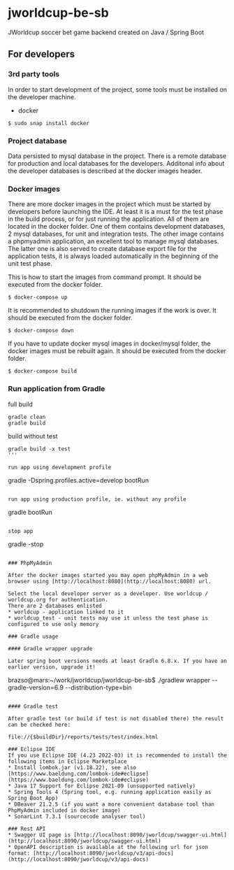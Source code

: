 # jworldcup-be-sb
JWorldcup soccer bet game backend created on Java / Spring Boot

## For developers

### 3rd party tools
In order to start development of the project, some tools must be installed on the developer machine.
* docker

```
$ sudo snap install docker
```

### Project database

Data persisted to mysql database in the project. There is a remote database for production and local databases for the developers. Additonal info about the developer databases is described at the docker images header.

### Docker images

There are more docker images in the project which must be started by developers before launching the IDE. At least it is a must for the test phase in the build process, or for just running the application. All of them are located in the docker folder. One of them contains development databases, 2 mysql databases, for unit and integration tests. The other image contains a phpmyadmin application, an excellent tool to manage mysql databases. The latter one is also served to create database export file for the application tests, it is always loaded automatically in the beginning of the unit test phase.

This is how to start the images from command prompt. It should be executed from the docker folder.

```
$ docker-compose up
```

It is recommended to shutdown the running images if the work is over. It should be executed from the docker folder.

```
$ docker-compose down
```

If you have to update docker mysql images in docker/mysql folder, the docker images must be rebuilt again. It should be executed from the docker folder.

```
$ docker-compose build
```
### Run application from Gradle

full build
```
gradle clean
gradle build
```
build without test
```
gradle build -x test
'''

run app using development profile
```
gradle -Dspring.profiles.active=develop bootRun
```

run app using production profile, ie. without any profile
```
gradle bootRun
```

stop app
```
gradle -stop
```

### PhpMyAdmin

After the docker images started you may open phpMyAdmin in a web browser using [http://localhost:8080](http://localhost:8080) url.

Select the local developer server as a developer. Use worldcup / worldcup.org for authentication.
There are 2 databases enlisted
* worldcup - application linked to it
* worldcup_test - unit tests may use it unless the test phase is configured to use only memory

### Gradle usage

#### Gradle wrapper upgrade

Later spring boot versions needs at least Gradle 6.8.x. If you have an earlier version, upgrade it!

```
brazso@mars:~/work/jworldcup/jworldcup-be-sb$ ./gradlew wrapper --gradle-version=6.9 --distribution-type=bin
```

#### Gradle test

After gradle test (or build if test is not disabled there) the result can be checked here:

file://{$buildDir}/reports/tests/test/index.html

### Eclipse IDE
If you use Eclipse IDE (4.23 2022-03) it is recommended to install the following items in Eclipse Marketplace
* Install lombok.jar (v1.18.22), see also [https://www.baeldung.com/lombok-ide#eclipse](https://www.baeldung.com/lombok-ide#eclipse)
* Java 17 Support for Eclipse 2021-09 (unsupported natively)
* Spring Tools 4 (Spring tool, e.g. running application easily as Spring Boot App)
* DBeaver 21.2.5 (if you want a more convenient database tool than PhpMyAdmin included in docker image)
* SonarLint 7.3.1 (sourcecode analyser tool)

### Rest API
* Swagger UI page is [http://localhost:8090/jworldcup/swagger-ui.html](http://localhost:8090/jworldcup/swagger-ui.html)
* OpenAPI description is available at the following url for json format: [http://localhost:8090/jworldcup/v3/api-docs](http://localhost:8090/jworldcup/v3/api-docs)
